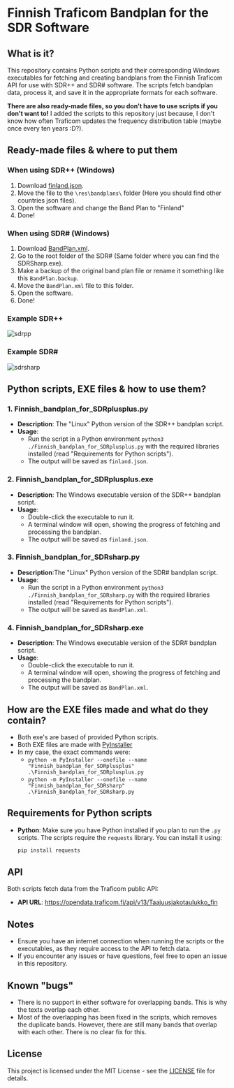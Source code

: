 # Finnish Traficom Bandplan for the SDR Software

## What is it?
This repository contains Python scripts and their corresponding Windows executables for fetching and creating bandplans from the Finnish Traficom API for use with SDR++ and SDR# software. The scripts fetch bandplan data, process it, and save it in the appropriate formats for each software.

**There are also ready-made files, so you don't have to use scripts if you don't want to!** I added the scripts to this repository just because, I don't know how often Traficom updates the frequency distribution table (maybe once every ten years :D?).

## Ready-made files & where to put them
### When using SDR++ (Windows)
1. Download [finland.json](https://github.com/ilarikokko/Finnish_bandplans_for_SDR/releases/download/v1.0.0/finland.json).
2. Move the file to the `\res\bandplans\` folder (Here you should find other countries json files).
3. Open the software and change the Band Plan to "Finland"
4. Done!

### When using SDR# (Windows)
1. Download [BandPlan.xml](https://github.com/ilarikokko/Finnish_bandplans_for_SDR/releases/download/v1.0.0/BandPlan.xml).
2. Go to the root folder of the SDR# (Same folder where you can find the SDRSharp.exe).
3. Make a backup of the original band plan file or rename it something like this `BandPlan.backup`.
4. Move the `BandPlan.xml` file to this folder.
5. Open the software.
6. Done!

### Example SDR++
![sdrpp](https://github.com/user-attachments/assets/6e351a5f-39e0-42b9-8f86-865da88fddcc)

### Example SDR#
![sdrsharp](https://github.com/user-attachments/assets/adfe46fa-1004-491c-828f-72e201de1549)


## Python scripts, EXE files & how to use them?
### 1. Finnish_bandplan_for_SDRplusplus.py
- **Description**: The "Linux" Python version of the SDR++ bandplan script.
- **Usage**:
    - Run the script in a Python environment `python3 ./Finnish_bandplan_for_SDRplusplus.py` with the required libraries installed (read "Requirements for Python scripts").
    - The output will be saved as `finland.json`.

### 2. Finnish_bandplan_for_SDRplusplus.exe
- **Description**: The Windows executable version of the SDR++ bandplan script.
- **Usage**:
    - Double-click the executable to run it. 
    - A terminal window will open, showing the progress of fetching and processing the bandplan. 
    - The output will be saved as `finland.json`.

### 3. Finnish_bandplan_for_SDRsharp.py
- **Description**:The "Linux" Python version of the SDR# bandplan script.
- **Usage**:
    - Run the script in a Python environment `python3 ./Finnish_bandplan_for_SDRsharp.py` with the required libraries installed (read "Requirements for Python scripts").
    - The output will be saved as `BandPlan.xml`.

### 4. Finnish_bandplan_for_SDRsharp.exe
- **Description**: The Windows executable version of the SDR# bandplan script.
- **Usage**:
    - Double-click the executable to run it.
    - A terminal window will open, showing the progress of fetching and processing the bandplan.
    - The output will be saved as `BandPlan.xml`.

## How are the EXE files made and what do they contain?
- Both exe's are based of provided Python scripts.
- Both EXE files are made with [PyInstaller](https://pyinstaller.org/en/stable/)
- In my case, the exact commands were:
    - `python -m PyInstaller --onefile --name "Finnish_bandplan_for_SDRplusplus" .\Finnish_bandplan_for_SDRplusplus.py`
    - `python -m PyInstaller --onefile --name "Finnish_bandplan_for_SDRsharp" .\Finnish_bandplan_for_SDRsharp.py`

## Requirements for Python scripts
- **Python**: Make sure you have Python installed if you plan to run the `.py` scripts. The scripts require the `requests` library. You can install it using:
    ```bash
    pip install requests
    ```

## API
Both scripts fetch data from the Traficom public API:
- **API URL**: https://opendata.traficom.fi/api/v13/Taajuusjakotaulukko_fin

## Notes
- Ensure you have an internet connection when running the scripts or the executables, as they require access to the API to fetch data.
- If you encounter any issues or have questions, feel free to open an issue in this repository.

## Known "bugs"
- There is no support in either software for overlapping bands. This is why the texts overlap each other.
- Most of the overlapping has been fixed in the scripts, which removes the duplicate bands. However, there are still many bands that overlap with each other. There is no clear fix for this.

## License
This project is licensed under the MIT License - see the [LICENSE](LICENSE) file for details.
